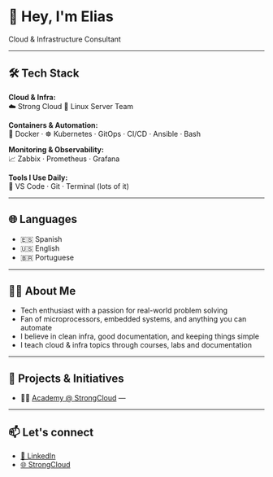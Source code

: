 # 👋 Hey, I'm Elias

Cloud & Infrastructure Consultant 


---

## 🛠️ Tech Stack

**Cloud & Infra:**  
☁️ Strong Cloud 
🐧 Linux Server Team

**Containers & Automation:**  
🐳 Docker · ☸️ Kubernetes · GitOps · CI/CD · Ansible · Bash  

**Monitoring & Observability:**  
📈 Zabbix · Prometheus · Grafana  

**Tools I Use Daily:**  
🧠 VS Code · Git · Terminal (lots of it)

---

## 🌐 Languages

- 🇪🇸 Spanish
- 🇺🇸 English
- 🇧🇷 Portuguese

---

## 👨‍💻 About Me

- Tech enthusiast with a passion for real-world problem solving  
- Fan of microprocessors, embedded systems, and anything you can automate  
- I believe in clean infra, good documentation, and keeping things simple  
- I teach cloud & infra topics through courses, labs and documentation  

---
## 🚀 Projects & Initiatives

- 🧑‍🏫 [Academy @ StrongCloud](https://academy.strongcloud.com.br) — 

---
## 📫 Let's connect

- [🔗 LinkedIn](https://www.linkedin.com/in/elias-hauille-527476178/)
- [🌐 StrongCloud](https://www.strongcloud.online/)




